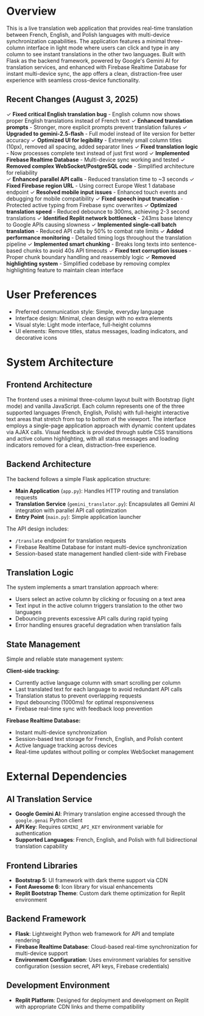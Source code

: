 # Overview

This is a live translation web application that provides real-time translation between French, English, and Polish languages with multi-device synchronization capabilities. The application features a minimal three-column interface in light mode where users can click and type in any column to see instant translations in the other two languages. Built with Flask as the backend framework, powered by Google's Gemini AI for translation services, and enhanced with Firebase Realtime Database for instant multi-device sync, the app offers a clean, distraction-free user experience with seamless cross-device functionality.

## Recent Changes (August 3, 2025)
✓ **Fixed critical English translation bug** - English column now shows proper English translations instead of French text
✓ **Enhanced translation prompts** - Stronger, more explicit prompts prevent translation failures
✓ **Upgraded to gemini-2.5-flash** - Full model instead of lite version for better accuracy
✓ **Optimized UI for legibility** - Extremely small column titles (10px), removed all spacing, added separator lines
✓ **Fixed translation logic** - Now processes complete text instead of just first word
✓ **Implemented Firebase Realtime Database** - Multi-device sync working and tested
✓ **Removed complex WebSocket/PostgreSQL code** - Simplified architecture for reliability  
✓ **Enhanced parallel API calls** - Reduced translation time to ~3 seconds
✓ **Fixed Firebase region URL** - Using correct Europe West 1 database endpoint
✓ **Resolved mobile input issues** - Enhanced touch events and debugging for mobile compatibility
✓ **Fixed speech input truncation** - Protected active typing from Firebase sync overwrites
✓ **Optimized translation speed** - Reduced debounce to 300ms, achieving 2-3 second translations
✓ **Identified Replit network bottleneck** - 243ms base latency to Google APIs causing slowness
✓ **Implemented single-call batch translation** - Reduced API calls by 50% to combat rate limits
✓ **Added performance monitoring** - Detailed timing logs throughout the translation pipeline
✓ **Implemented smart chunking** - Breaks long texts into sentence-based chunks to avoid 40s API timeouts
✓ **Fixed text corruption issues** - Proper chunk boundary handling and reassembly logic
✓ **Removed highlighting system** - Simplified codebase by removing complex highlighting feature to maintain clean interface

# User Preferences

- Preferred communication style: Simple, everyday language
- Interface design: Minimal, clean design with no extra elements
- Visual style: Light mode interface, full-height columns
- UI elements: Remove titles, status messages, loading indicators, and decorative icons

# System Architecture

## Frontend Architecture
The frontend uses a minimal three-column layout built with Bootstrap (light mode) and vanilla JavaScript. Each column represents one of the three supported languages (French, English, Polish) with full-height interactive text areas that stretch from top to bottom of the viewport. The interface employs a single-page application approach with dynamic content updates via AJAX calls. Visual feedback is provided through subtle CSS transitions and active column highlighting, with all status messages and loading indicators removed for a clean, distraction-free experience.

## Backend Architecture
The backend follows a simple Flask application structure:
- **Main Application** (`app.py`): Handles HTTP routing and translation requests
- **Translation Service** (`gemini_translator.py`): Encapsulates all Gemini AI integration with parallel API call optimization
- **Entry Point** (`main.py`): Simple application launcher

The API design includes:
- `/translate` endpoint for translation requests
- Firebase Realtime Database for instant multi-device synchronization
- Session-based state management handled client-side with Firebase

## Translation Logic
The system implements a smart translation approach where:
- Users select an active column by clicking or focusing on a text area
- Text input in the active column triggers translation to the other two languages
- Debouncing prevents excessive API calls during rapid typing
- Error handling ensures graceful degradation when translation fails

## State Management
Simple and reliable state management system:

**Client-side tracking:**
- Currently active language column with smart scrolling per column
- Last translated text for each language to avoid redundant API calls
- Translation status to prevent overlapping requests
- Input debouncing (1000ms) for optimal responsiveness
- Firebase real-time sync with feedback loop prevention

**Firebase Realtime Database:**
- Instant multi-device synchronization
- Session-based text storage for French, English, and Polish content
- Active language tracking across devices
- Real-time updates without polling or complex WebSocket management

# External Dependencies

## AI Translation Service
- **Google Gemini AI**: Primary translation engine accessed through the `google.genai` Python client
- **API Key**: Requires `GEMINI_API_KEY` environment variable for authentication
- **Supported Languages**: French, English, and Polish with full bidirectional translation capability

## Frontend Libraries
- **Bootstrap 5**: UI framework with dark theme support via CDN
- **Font Awesome 6**: Icon library for visual enhancements
- **Replit Bootstrap Theme**: Custom dark theme optimization for Replit environment

## Backend Framework
- **Flask**: Lightweight Python web framework for API and template rendering
- **Firebase Realtime Database**: Cloud-based real-time synchronization for multi-device support
- **Environment Configuration**: Uses environment variables for sensitive configuration (session secret, API keys, Firebase credentials)

## Development Environment
- **Replit Platform**: Designed for deployment and development on Replit with appropriate CDN links and theme compatibility
